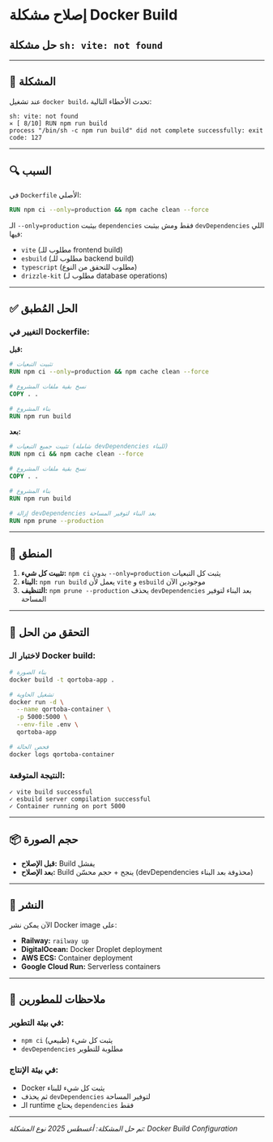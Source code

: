 # إصلاح مشكلة Docker Build
## حل مشكلة `sh: vite: not found`

---

## 🚨 المشكلة

عند تشغيل `docker build`، تحدث الأخطاء التالية:
```
sh: vite: not found
✕ [ 8/10] RUN npm run build 
process "/bin/sh -c npm run build" did not complete successfully: exit code: 127
```

---

## 🔍 السبب

في `Dockerfile` الأصلي:
```dockerfile
RUN npm ci --only=production && npm cache clean --force
```

الـ `--only=production` بيثبت `dependencies` فقط ومش بيثبت `devDependencies` اللي فيها:
- `vite` (مطلوب للـ frontend build)
- `esbuild` (مطلوب للـ backend build)
- `typescript` (مطلوب للتحقق من النوع)
- `drizzle-kit` (مطلوب لـ database operations)

---

## ✅ الحل المُطبق

### التغيير في Dockerfile:

**قبل:**
```dockerfile
# تثبيت التبعيات
RUN npm ci --only=production && npm cache clean --force

# نسخ بقية ملفات المشروع
COPY . .

# بناء المشروع
RUN npm run build
```

**بعد:**
```dockerfile
# تثبيت جميع التبعيات (شاملة devDependencies للبناء)
RUN npm ci && npm cache clean --force

# نسخ بقية ملفات المشروع
COPY . .

# بناء المشروع
RUN npm run build

# إزالة devDependencies بعد البناء لتوفير المساحة
RUN npm prune --production
```

---

## 🎯 المنطق

1. **تثبيت كل شيء:** `npm ci` بدون `--only=production` يثبت كل التبعيات
2. **البناء:** `npm run build` يعمل لأن `vite` و `esbuild` موجودين الآن
3. **التنظيف:** `npm prune --production` يحذف `devDependencies` بعد البناء لتوفير المساحة

---

## 🧪 التحقق من الحل

### لاختبار الـ Docker build:
```bash
# بناء الصورة
docker build -t qortoba-app .

# تشغيل الحاوية
docker run -d \
  --name qortoba-container \
  -p 5000:5000 \
  --env-file .env \
  qortoba-app

# فحص الحالة
docker logs qortoba-container
```

### النتيجة المتوقعة:
```
✓ vite build successful
✓ esbuild server compilation successful
✓ Container running on port 5000
```

---

## 📦 حجم الصورة

- **قبل الإصلاح:** Build يفشل
- **بعد الإصلاح:** Build ينجح + حجم محسّن (devDependencies محذوفة بعد البناء)

---

## 🚀 النشر

الآن يمكن نشر Docker image على:
- **Railway:** `railway up`
- **DigitalOcean:** Docker Droplet deployment
- **AWS ECS:** Container deployment
- **Google Cloud Run:** Serverless containers

---

## 📝 ملاحظات للمطورين

### في بيئة التطوير:
- `npm ci` يثبت كل شيء (طبيعي)
- `devDependencies` مطلوبة للتطوير

### في بيئة الإنتاج:
- Docker يثبت كل شيء للبناء
- ثم يحذف `devDependencies` لتوفير المساحة
- الـ runtime يحتاج `dependencies` فقط

---

*تم حل المشكلة: أغسطس 2025*
*نوع المشكلة: Docker Build Configuration*